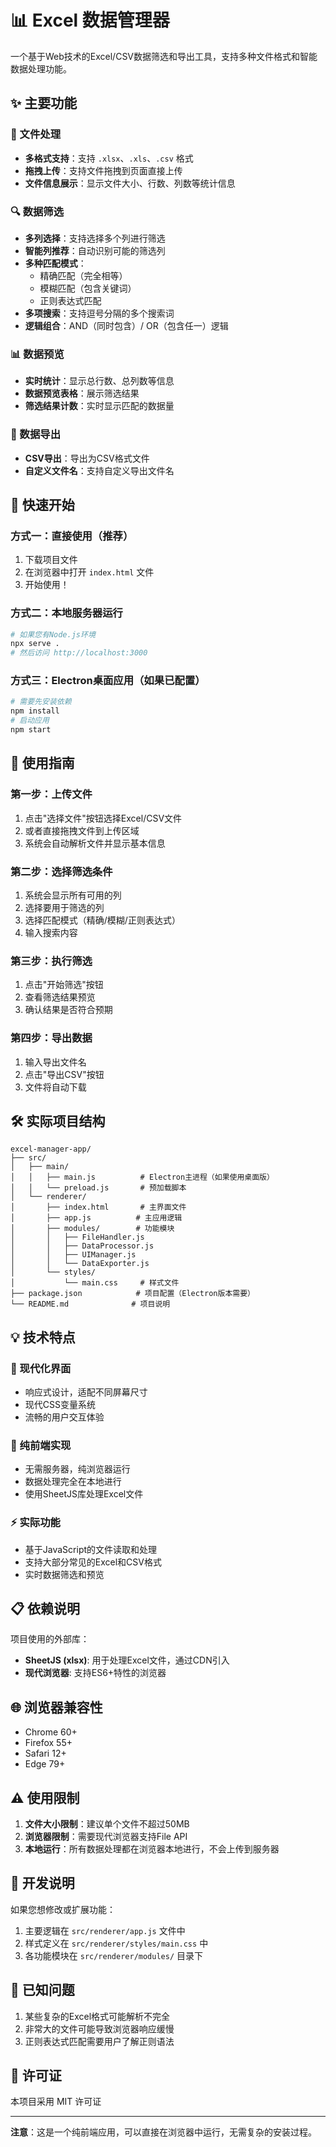 # 📊 Excel 数据管理器

一个基于Web技术的Excel/CSV数据筛选和导出工具，支持多种文件格式和智能数据处理功能。

## ✨ 主要功能

### 📁 文件处理
- **多格式支持**：支持 `.xlsx`、`.xls`、`.csv` 格式
- **拖拽上传**：支持文件拖拽到页面直接上传
- **文件信息展示**：显示文件大小、行数、列数等统计信息

### 🔍 数据筛选
- **多列选择**：支持选择多个列进行筛选
- **智能列推荐**：自动识别可能的筛选列
- **多种匹配模式**：
  - 精确匹配（完全相等）
  - 模糊匹配（包含关键词）
  - 正则表达式匹配
- **多项搜索**：支持逗号分隔的多个搜索词
- **逻辑组合**：AND（同时包含）/ OR（包含任一）逻辑

### 📊 数据预览
- **实时统计**：显示总行数、总列数等信息
- **数据预览表格**：展示筛选结果
- **筛选结果计数**：实时显示匹配的数据量

### 💾 数据导出
- **CSV导出**：导出为CSV格式文件
- **自定义文件名**：支持自定义导出文件名

## 🚀 快速开始

### 方式一：直接使用（推荐）
1. 下载项目文件
2. 在浏览器中打开 `index.html` 文件
3. 开始使用！

### 方式二：本地服务器运行
```bash
# 如果您有Node.js环境
npx serve .
# 然后访问 http://localhost:3000
```

### 方式三：Electron桌面应用（如果已配置）
```bash
# 需要先安装依赖
npm install
# 启动应用
npm start
```

## 📖 使用指南

### 第一步：上传文件
1. 点击"选择文件"按钮选择Excel/CSV文件
2. 或者直接拖拽文件到上传区域
3. 系统会自动解析文件并显示基本信息

### 第二步：选择筛选条件
1. 系统会显示所有可用的列
2. 选择要用于筛选的列
3. 选择匹配模式（精确/模糊/正则表达式）
4. 输入搜索内容

### 第三步：执行筛选
1. 点击"开始筛选"按钮
2. 查看筛选结果预览
3. 确认结果是否符合预期

### 第四步：导出数据
1. 输入导出文件名
2. 点击"导出CSV"按钮
3. 文件将自动下载

## 🛠️ 实际项目结构

```
excel-manager-app/
├── src/
│   ├── main/
│   │   ├── main.js          # Electron主进程（如果使用桌面版）
│   │   └── preload.js       # 预加载脚本
│   └── renderer/
│       ├── index.html       # 主界面文件
│       ├── app.js          # 主应用逻辑
│       ├── modules/        # 功能模块
│       │   ├── FileHandler.js
│       │   ├── DataProcessor.js
│       │   ├── UIManager.js
│       │   └── DataExporter.js
│       └── styles/
│           └── main.css     # 样式文件
├── package.json            # 项目配置（Electron版本需要）
└── README.md              # 项目说明
```

## 💡 技术特点

### 🎨 现代化界面
- 响应式设计，适配不同屏幕尺寸
- 现代CSS变量系统
- 流畅的用户交互体验

### 🔧 纯前端实现
- 无需服务器，纯浏览器运行
- 数据处理完全在本地进行
- 使用SheetJS库处理Excel文件

### ⚡ 实际功能
- 基于JavaScript的文件读取和处理
- 支持大部分常见的Excel和CSV格式
- 实时数据筛选和预览

## 📋 依赖说明

项目使用的外部库：
- **SheetJS (xlsx)**: 用于处理Excel文件，通过CDN引入
- **现代浏览器**: 支持ES6+特性的浏览器

## 🌐 浏览器兼容性

- Chrome 60+
- Firefox 55+
- Safari 12+
- Edge 79+

## ⚠️ 使用限制

1. **文件大小限制**：建议单个文件不超过50MB
2. **浏览器限制**：需要现代浏览器支持File API
3. **本地运行**：所有数据处理都在浏览器本地进行，不会上传到服务器

## 🔧 开发说明

如果您想修改或扩展功能：

1. 主要逻辑在 `src/renderer/app.js` 文件中
2. 样式定义在 `src/renderer/styles/main.css` 中
3. 各功能模块在 `src/renderer/modules/` 目录下

## 🐛 已知问题

1. 某些复杂的Excel格式可能解析不完全
2. 非常大的文件可能导致浏览器响应缓慢
3. 正则表达式匹配需要用户了解正则语法

## 📄 许可证

本项目采用 MIT 许可证

---

**注意**：这是一个纯前端应用，可以直接在浏览器中运行，无需复杂的安装过程。